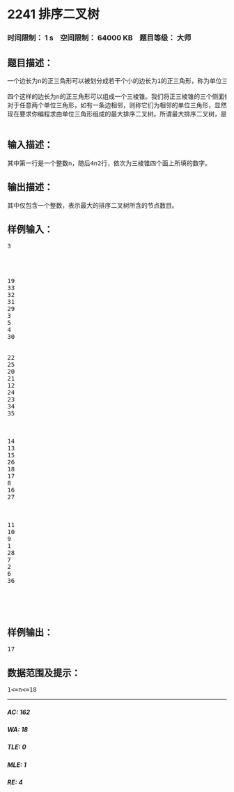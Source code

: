 # 2241 排序二叉树   
### 时间限制： 1 s&nbsp;&nbsp;&nbsp;&nbsp;空间限制： 64000 KB&nbsp;&nbsp;&nbsp;&nbsp;题目等级： 大师  
## 题目描述：  

<pre>
一个边长为n的正三角形可以被划分成若干个小的边长为1的正三角形，称为单位三角形。边长为3的正三角形被分成三层共９个小的正三角形，我们把它们从顶到底，从左到右以1~9编号。同理，边长为n的正三角形可以划分成n2个单位三角形。
 
四个这样的边长为n的正三角形可以组成一个三棱锥。我们将正三棱锥的三个侧面依顺时针次序(从顶向底视角)编号为A, B, C，底面编号为D。侧面的A, B, C号三角形以三棱锥的顶点为顶，底面的D号三角形以它与A, B三角形的交点为顶。左图为三棱锥展开后的平面图，每个面上标有圆点的是该面的顶，该图中侧面A,B,C分别向纸内方向折叠即可还原成三棱锥。我们把这A、B、C、D四个面各自划分成n2个单位三角形。
对于任意两个单位三角形，如有一条边相邻，则称它们为相邻的单位三角形，显然，每个单位三角形有三个相邻的单位三角形。现在，把1~4n2分别随机填入四个面总共4n2个单位三角形中。
现在要求你编程求由单位三角形组成的最大排序二叉树。所谓最大排序二叉树，是指在所有由单位三角形组成的排序二叉树中节点最多的一棵树。对于任一单位三角形，可选它三个相邻的单位三角形中任意一个作为父节点，其余两个分别作为左孩子和右孩子。当然，做根节点的单位三角形不需要父节点，而左孩子和右孩子对于二叉树中的任意节点来说并不是都必须的。
 
</pre>
  
  
## 输入描述：  

<pre>
其中第一行是一个整数n，随后4n2行，依次为三棱锥四个面上所填的数字。
</pre>
  
  
## 输出描述：  

<pre>
其中仅包含一个整数，表示最大的排序二叉树所含的节点数目。
</pre>
  
  
## 样例输入：  

<pre>
3




19
33
32
31
29
3
5
4
30


22
25
20
21
12
24
23
34
35
 


14
13
15
26
18
17
8
16
27
 


11
10
9
1
28
7
2
6
36




</pre>
  
  
## 样例输出：  

<pre>
17
</pre>
  
  
## 数据范围及提示：  

<pre>
1<=n<=18
</pre>
  
  
***  

##### AC: 162  
##### WA: 18  
##### TLE: 0  
##### MLE: 1  
##### RE: 4  
